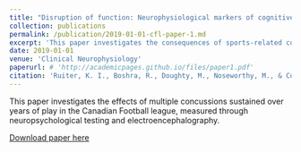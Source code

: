 ```yaml
---
title: "Disruption of function: Neurophysiological markers of cognitive deficits in retired football players"
collection: publications
permalink: /publication/2019-01-01-cfl-paper-1.md
excerpt: 'This paper investigates the consequences of sports-related concussions on long-term brain health.'
date: 2019-01-01
venue: 'Clinical Neurophysiology'
paperurl: # 'http://academicpages.github.io/files/paper1.pdf'
citation: 'Ruiter, K. I., Boshra, R., Doughty, M., Noseworthy, M., & Connolly, J. F. (2019). &quot;Disruption of function: Neurophysiological markers of cognitive deficits in retired football players.&quot; <i>Clinical Neurophysiology</i>. 130(1), 111-121.'
---
```

This paper investigates the effects of multiple concussions sustained over years of play in the Canadian Football league, measured through neuropsychological testing and electroencephalography.

[Download paper here](https://www.sciencedirect.com/science/article/pii/S138824571831366X)